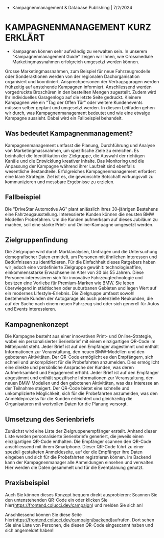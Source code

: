 * Kampagnenmanagement & Database Publishing | 7/2/2024

# KAMPAGNENMANAGEMENT KURZ ERKLÄRT

* Kampagnen können sehr aufwändig zu verwalten sein. In unserem "Kampagnenmanagement Guide" zeigen wir Ihnen, wie Crossmediale Marketingmassnahmen erfolgreich umgesetzt werden können.

Grosse Marketingmassnahmen, zum Beispiel für neue Fahrzeugmodelle oder Sonderaktionen werden von der regionalen Dachorganisation organisiert und koordiniert. Ansprechpersonen der Vertragsgaragen werden frühzeitig auf anstehende Kampagnen informiert. Anschliessend werden vorgedruckte Broschüren in den bestellten Mengen zugestellt. Zudem wird Ihr individuelles Garagenlogo auf die letzte Seite gedruckt.
Kleinere Kampagnen wie ein "Tag der Offen Tür" oder weitere Kundenevents müssen selber geplant und umgesetzt werden.
In diesem Leitfaden gehen wir durch, was Kampagnenmanagement bedeutet und wie eine etwaige Kampagne aussieht. Dabei wird ein Fallbeispiel behandelt.
## Was bedeutet Kampagnenmanagement?
Kampagnenmanagement umfasst die Planung, Durchführung und Analyse von Marketingmassnahmen, um spezifische Ziele zu erreichen. Es beinhaltet die Identifikation der Zielgruppe, die Auswahl der richtigen Kanäle und die Entwicklung kreativer Inhalte. Das Monitoring und die Anpassung der Kampagne während ihrer Laufzeit sind ebenfalls wesentliche Bestandteile. Erfolgreiches Kampagnenmanagement erfordert eine klare Strategie. Ziel ist es, die gewünschte Botschaft wirkungsvoll zu kommunizieren und messbare Ergebnisse zu erzielen.
## Fallbeispiel
Die "DriveStar Automotive AG" plant anlässlich ihres 30-jährigen Bestehens eine Fahrzeugausstellung. Interessierte Kunden können die neusten BMW Modellen Probefahren. Um die Kunden aufmerksam auf dieses Jubiläum zu machen, soll eine starke Print- und Online-Kampagne umgesetzt werden.
## Zielgruppenfindung
Die Zielgruppe wird durch Marktanalysen, Umfragen und die Untersuchung demografischer Daten ermittelt, um Personen mit ähnlichen Interessen und Bedürfnissen zu identifizieren. Für die Einfachheit dieses Ratgebers haben wir jedoch eine vordefinierte Zielgruppe gewählt: technologieaffine, einkommensstarke Erwachsene im Alter von 30 bis 55 Jahren. Diese Personen interessieren sich für innovative Fahrzeugtechnologie und besitzen eine Vorliebe für Premium-Marken wie BMW. Sie leben überwiegend in städtischen oder suburbanen Gebieten und legen Wert auf ein modernes Lifestyle-Erlebnis. Die Zielgruppe umfasst sowohl bestehende Kunden der Autogarage als auch potenzielle Neukunden, die auf der Suche nach einem neuen Fahrzeug sind oder sich generell für Autos und Events interessieren.
## Kampagnenkonzept
Die Kampagne besteht aus einer innovativen Print- und Online-Strategie, wobei ein personalisierter Serienbrief mit einem einzigartigen QR-Code im Mittelpunkt steht. Jeder Brief ist auf den Empfänger abgestimmt und enthält Informationen zur Veranstaltung, den neuen BMW-Modellen und den gebotenen Aktivitäten. Der QR-Code ermöglicht es den Empfängern, sich schnell und unkompliziert für die Probefahrten anzumelden.
Dies ermöglicht eine direkte und persönliche Ansprache der Kunden, was deren Aufmerksamkeit und Engagement erhöht. Jeder Brief ist auf den Empfänger abgestimmt und enthält spezifische Informationen zur Veranstaltung, den neuen BMW-Modellen und den gebotenen Aktivitäten, was das Interesse an der Teilnahme steigert. Der QR-Code bietet eine schnelle und unkomplizierte Möglichkeit, sich für die Probefahrten anzumelden, was den Anmeldeprozess für die Kunden erleichtert und gleichzeitig die Organisatoren mit wertvollen Daten für die Planung versorgt.
## Umsetzung des Serienbriefs
Zunächst wird eine Liste der Zielgruppenempfänger erstellt. Anhand dieser Liste werden personalisierte Serienbriefe generiert, die jeweils einen einzigartigen QR-Code enthalten.
Die Empfänger scannen den QR-Code anschliessend mit ihrem Smartphone.
Dieser QR-Code führt zu einer speziell gestalteten Anmeldeseite, auf der die Empfänger ihre Daten eingeben und sich für die Probefahrten registrieren können.
Im Backend kann der Kampagnenmanager alle Anmeldungen einsehen und verwalten. Hier werden die Daten gesammelt und für die Eventplanung genutzt.
## Praxisbeispiel
Auch Sie können dieses Konzept bequem direkt ausprobieren: Scannen Sie den untenstehenden QR-Code ein oder klicken Sie hier(https://frontend.colucci.dev/campaign) und melden Sie sich an!

Anschliessend können Sie diese Seite hier(https://frontend.colucci.dev/campaign/backend)aufrufen. Dort sehen Sie eine Liste von Personen, die diesen QR-Code eingescannt haben und sich angemeldet haben!